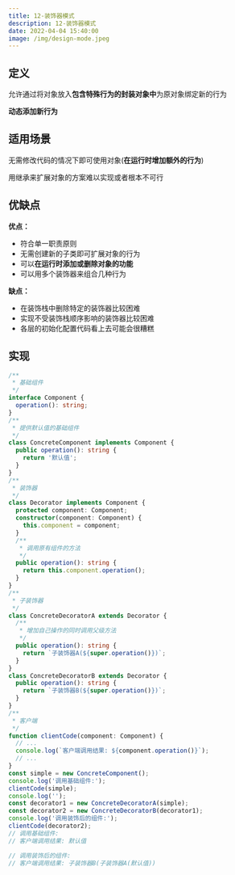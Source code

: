```yaml
---
title: 12-装饰器模式
description: 12-装饰器模式
date: 2022-04-04 15:40:00
image: /img/design-mode.jpeg
---
```



## 定义

允许通过将对象放入**包含特殊行为的封装对象中**为原对象绑定新的行为

**动态添加新行为**

## 适用场景

无需修改代码的情况下即可使用对象(**在运行时增加额外的行为**)

用继承来扩展对象的方案难以实现或者根本不可行

## 优缺点

**优点：**
- 符合单一职责原则
- 无需创建新的子类即可扩展对象的行为
- 可以**在运行时添加或删除对象的功能**
- 可以用多个装饰器来组合几种行为

**缺点：**
- 在装饰栈中删除特定的装饰器比较困难
- 实现不受装饰栈顺序影响的装饰器比较困难
- 各层的初始化配置代码看上去可能会很糟糕

## 实现

```ts
/**
 * 基础组件
 */
interface Component {
  operation(): string;
}
/**
 * 提供默认值的基础组件
 */
class ConcreteComponent implements Component {
  public operation(): string {
    return '默认值';
  }
}
/**
 * 装饰器
 */
class Decorator implements Component {
  protected component: Component;
  constructor(component: Component) {
    this.component = component;
  }
  /**
   * 调用原有组件的方法
   */
  public operation(): string {
    return this.component.operation();
  }
}
/**
 * 子装饰器
 */
class ConcreteDecoratorA extends Decorator {
  /**
   * 增加自己操作的同时调用父级方法
   */
  public operation(): string {
    return `子装饰器A(${super.operation()})`;
  }
}
class ConcreteDecoratorB extends Decorator {
  public operation(): string {
    return `子装饰器B(${super.operation()})`;
  }
}
/**
 * 客户端
 */
function clientCode(component: Component) {
  // ...
  console.log(`客户端调用结果: ${component.operation()}`);
  // ...
}
const simple = new ConcreteComponent();
console.log('调用基础组件:');
clientCode(simple);
console.log('');
const decorator1 = new ConcreteDecoratorA(simple);
const decorator2 = new ConcreteDecoratorB(decorator1);
console.log('调用装饰后的组件:');
clientCode(decorator2);
// 调用基础组件:
// 客户端调用结果: 默认值

// 调用装饰后的组件:
// 客户端调用结果: 子装饰器B(子装饰器A(默认值))
```
